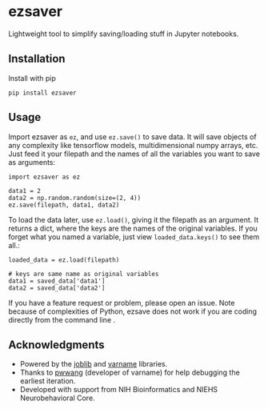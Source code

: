 # ezsaver
Lightweight tool to simplify saving/loading stuff in Jupyter notebooks.

## Installation
Install with pip

    pip install ezsaver

## Usage
Import ezsaver as `ez`, and use `ez.save()` to save data. It will save objects of any complexity like tensorflow models, multidimensional numpy arrays, etc. Just feed it your filepath and the names of all the variables you want to save as arguments:

    import ezsaver as ez

    data1 = 2
    data2 = np.random.random(size=(2, 4))
    ez.save(filepath, data1, data2)

To load the data later, use `ez.load()`, giving it the filepath as an argument. It returns a dict, where the keys are the names of the original variables. If you forget what you named a variable, just view `loaded_data.keys()` to see them all.:

    loaded_data = ez.load(filepath)

    # keys are same name as original variables
    data1 = saved_data['data1']
    data2 = saved_data['data2']

If you have a feature request or problem, please open an issue. Note because of complexities of Python, ezsave does not work if you are coding directly from the command line .

## Acknowledgments
- Powered by the [joblib](https://github.com/joblib/joblib) and [varname](https://github.com/pwwang/python-varname) libraries.
- Thanks to [pwwang](https://github.com/pwwang) (developer of varname) for help debugging the earliest iteration.
- Developed with support from NIH Bioinformatics and NIEHS Neurobehavioral Core.
